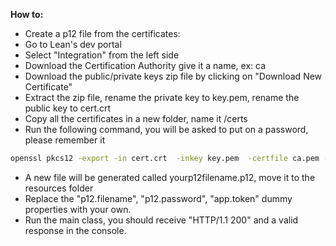**How to:**
- Create a p12 file from the certificates:
- Go to Lean's dev portal
- Select "Integration" from the left side
- Download the Certification Authority give it a name, ex: ca
- Download the public/private keys zip file by clicking on "Download New Certificate"
- Extract the zip file, rename the private key to key.pem, rename the public key to cert.crt
- Copy all the certificates in a new folder, name it /certs
- Run the following command, you will be asked to put on a password, please remember it
```bash
openssl pkcs12 -export -in cert.crt  -inkey key.pem  -certfile ca.pem -out yourp12filename.p12
```
- A new file will be generated called yourp12filename.p12, move it to the resources folder
- Replace the "p12.filename", "p12.password", "app.token" dummy properties with your own.
- Run the main class, you should receive "HTTP/1.1 200" and a valid response in the console.
